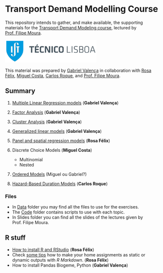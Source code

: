 Transport Demand Modelling Course
================

This repository intends to gather, and make available, the supporting
materials for the [Transport Demand Modeling
course](https://fenix.tecnico.ulisboa.pt/disciplinas/MPTra/2020-2021/1-semestre/materiais-de-apoio),
lectured by [Prof. Filipe
Moura](https://ushift.tecnico.ulisboa.pt/team-filipe-moura/).

![](README_files/ISTlogo.png)

This material was prepared by [Gabriel
Valença](https://ushift.tecnico.ulisboa.pt/team-gabriel-valenca/) in
collaboration with [Rosa
Félix](https://ushift.tecnico.ulisboa.pt/team-rosa-felix/), [Miguel
Costa](https://ushift.tecnico.ulisboa.pt/team-miguel-costa/), [Carlos
Roque](https://ushift.tecnico.ulisboa.pt/team-carlos-roque/), and
[Prof. Filipe
Moura](https://ushift.tecnico.ulisboa.pt/team-filipe-moura/).

## Summary

1.  [Multiple Linear Regression models](1-MultipleLinearRegression.md)
    (**Gabriel Valença**)

2.  [Factor Analysis](2-FactorAnalysis.md) (**Gabriel Valença**)

3.  [Cluster Analysis](3-ClusterAnalysis.md) (**Gabriel Valença**)

4.  [Generalized linear models](4-GeneralizedLinearModels.md) (**Gabriel
    Valença**)

5.  [Panel and spatial regression models](5-PanelSpatialModels.md)
    (**Rosa Félix**)

6.  Discrete Choice Models (**Miguel Costa**)
    
      - Multinomial
      - Nested

7.  [Ordered Models](7-OrderedModels.md) (Miguel ou Gabriel?)

8.  [Hazard-Based Duration Models](8-HazardBasedModels.md) (**Carlos
    Roque**)

### Files

  - In [Data](Data/) folder you may find all the files to use for the
    exercises.  
  - The [Code](Code/) folder contains scripts to use with each topic.
  - In Slides folder you can find all the slides of the lectures given
    by Prof. Filipe Moura.

## R stuff

  - [How to install R and RStudio](0-InstallR.md) (**Rosa Félix**)
  - Check [some tips](RMarkdownReports.md) how to make your home
    assignments as static or dynamic outputs with *R Markdown*. (**Rosa
    Félix**)
  - How to install Pandas Biogeme, Python (**Gabriel Valença**)
